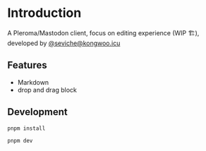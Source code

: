 # Introduction

A Pleroma/Mastodon client, focus on editing experience (WIP 🏗️), developed by [@seviche@kongwoo.icu](https://kongwoo.icu/seviche)

## Features

- Markdown
- drop and drag block

## Development

```bash
pnpm install
```

```bash
pnpm dev
```